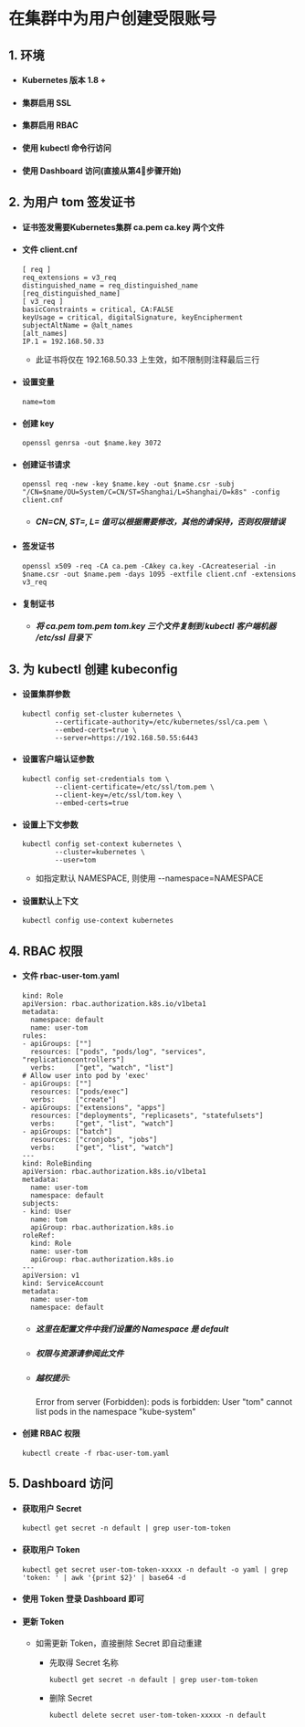 # 在集群中为用户创建受限账号

## 1. 环境

- #### Kubernetes 版本 1.8 +
- #### 集群启用 SSL
- #### 集群启用 RBAC
- #### 使用 kubectl 命令行访问
- #### 使用 Dashboard 访问(直接从第4步骤开始)

## 2. 为用户 tom 签发证书
- #### 证书签发需要Kubernetes集群 ca.pem ca.key 两个文件
- #### 文件 client.cnf

      [ req ]
      req_extensions = v3_req
      distinguished_name = req_distinguished_name
      [req_distinguished_name]
      [ v3_req ]
      basicConstraints = critical, CA:FALSE
      keyUsage = critical, digitalSignature, keyEncipherment
      subjectAltName = @alt_names
      [alt_names]
      IP.1 = 192.168.50.33

    - 此证书将仅在 192.168.50.33 上生效，如不限制则注释最后三行

- #### 设置变量

      name=tom

- #### 创建 key

      openssl genrsa -out $name.key 3072

- #### 创建证书请求  

      openssl req -new -key $name.key -out $name.csr -subj "/CN=$name/OU=System/C=CN/ST=Shanghai/L=Shanghai/O=k8s" -config client.cnf

  - ##### CN=CN, ST=, L= 值可以根据需要修改，其他的请保持，否则权限错误

- #### 签发证书

      openssl x509 -req -CA ca.pem -CAkey ca.key -CAcreateserial -in $name.csr -out $name.pem -days 1095 -extfile client.cnf -extensions v3_req

- #### 复制证书
  - ##### 将 ca.pem tom.pem tom.key 三个文件复制到 kubectl 客户端机器 /etc/ssl 目录下


## 3. 为 kubectl 创建 kubeconfig

- #### 设置集群参数

      kubectl config set-cluster kubernetes \
              --certificate-authority=/etc/kubernetes/ssl/ca.pem \
              --embed-certs=true \
              --server=https://192.168.50.55:6443

- #### 设置客户端认证参数

      kubectl config set-credentials tom \
              --client-certificate=/etc/ssl/tom.pem \
              --client-key=/etc/ssl/tom.key \
              --embed-certs=true

- #### 设置上下文参数

      kubectl config set-context kubernetes \
              --cluster=kubernetes \
              --user=tom

  - 如指定默认 NAMESPACE, 则使用 --namespace=NAMESPACE

- #### 设置默认上下文

      kubectl config use-context kubernetes

## 4. RBAC 权限

- #### 文件 rbac-user-tom.yaml

      kind: Role
      apiVersion: rbac.authorization.k8s.io/v1beta1
      metadata:
        namespace: default
        name: user-tom
      rules:
      - apiGroups: [""]
        resources: ["pods", "pods/log", "services", "replicationcontrollers"]
        verbs:     ["get", "watch", "list"]
      # Allow user into pod by 'exec'
      - apiGroups: [""]
        resources: ["pods/exec"]
        verbs:     ["create"]
      - apiGroups: ["extensions", "apps"]
        resources: ["deployments", "replicasets", "statefulsets"]
        verbs:     ["get", "list", "watch"]
      - apiGroups: ["batch"]
        resources: ["cronjobs", "jobs"]
        verbs:     ["get", "list", "watch"]
      ---
      kind: RoleBinding
      apiVersion: rbac.authorization.k8s.io/v1beta1
      metadata:
        name: user-tom
        namespace: default
      subjects:
      - kind: User
        name: tom
        apiGroup: rbac.authorization.k8s.io
      roleRef:
        kind: Role
        name: user-tom
        apiGroup: rbac.authorization.k8s.io
      ---
      apiVersion: v1
      kind: ServiceAccount
      metadata:
        name: user-tom
        namespace: default

  - ##### 这里在配置文件中我们设置的 Namespace 是 default
  - ##### 权限与资源请参阅此文件
  - ##### 越权提示:

      Error from server (Forbidden): pods is forbidden: User "tom" cannot list pods in the namespace "kube-system"

- #### 创建 RBAC 权限

      kubectl create -f rbac-user-tom.yaml

## 5. Dashboard 访问
- #### 获取用户 Secret

      kubectl get secret -n default | grep user-tom-token

- #### 获取用户 Token

      kubectl get secret user-tom-token-xxxxx -n default -o yaml | grep 'token: ' | awk '{print $2}' | base64 -d

- #### 使用 Token 登录 Dashboard 即可
- #### 更新 Token
  - 如需更新 Token，直接删除 Secret 即自动重建
    - 先取得 Secret 名称

          kubectl get secret -n default | grep user-tom-token

    - 删除 Secret

          kubectl delete secret user-tom-token-xxxxx -n default